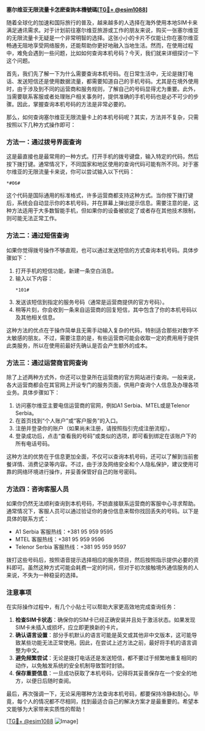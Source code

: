 **塞尔维亚无限流量卡怎麽查詢本機號碼[[TG💪+ @esim1088](https://t.me/s/esim1088)]**

随着全球化的加速和国际旅行的普及，越来越多的人选择在海外使用本地SIM卡来满足通讯需求。对于计划前往塞尔维亚旅游或工作的朋友来说，购买一张塞尔维亚的无限流量卡无疑是一个非常明智的选择。这张小小的卡片不仅能让你在塞尔维亚畅通无阻地享受网络服务，还能帮助你更好地融入当地生活。然而，在使用过程中，难免会遇到一些问题，比如如何查询本机号码？今天，我们就来详细探讨一下这个问题。

首先，我们先了解一下为什么需要查询本机号码。在日常生活中，无论是拨打电话、发送短信还是使用数据流量，都需要知道自己的手机号码。尤其是在境外使用时，由于涉及到不同的运营商和服务规则，了解自己的号码显得尤为重要。此外，当需要联系客服或者处理账户相关事务时，提供准确的手机号码也是必不可少的步骤。因此，掌握查询本机号码的方法是非常必要的。

那么，如何查询塞尔维亚无限流量卡上的本机号码呢？其实，方法并不复杂，只需按照以下几种方式操作即可：

### 方法一：通过拨号界面查询

这是最直接也是最常用的一种方式。打开手机的拨号键盘，输入特定的代码，然后按下拨打键。通常情况下，不同国家和地区使用的查询代码可能有所不同。对于塞尔维亚的无限流量卡来说，你可以尝试输入以下代码：

```
*#06#
```

这个代码是国际通用的标准格式，许多运营商都支持这种方式。当你按下拨打键后，系统会自动显示你的本机号码，并在屏幕上弹出提示信息。需要注意的是，这种方法适用于大多数智能手机，但如果你的设备被锁定了或者存在其他技术限制，则可能无法正常工作。

### 方法二：通过短信查询

如果你觉得拨号操作不够直观，也可以通过发送短信的方式查询本机号码。具体步骤如下：

1. 打开手机的短信功能，新建一条空白消息。
2. 输入以下内容：
   ```
   *101#
   ```
3. 发送该短信到指定的服务号码（通常是运营商提供的官方号码）。
4. 稍等片刻，你会收到一条来自运营商的回复短信，其中包含了你的本机号码以及其他相关信息。

这种方法的优点在于操作简单且无需手动输入复杂的代码，特别适合那些对数字不太敏感的朋友。不过，需要注意的是，有些运营商可能会收取一定的费用用于提供此类服务，所以在使用前最好先确认是否会产生额外的成本。

### 方法三：通过运营商官网查询

除了上述两种方式外，你还可以登录所在运营商的官方网站进行查询。一般来说，各大运营商都会在其官网上开设专门的服务页面，供用户查询个人信息及办理各项业务。具体步骤如下：

1. 访问塞尔维亚主要电信运营商的官网，例如A1 Serbia、MTEL或是Telenor Serbia。
2. 在首页找到“个人账户”或“客户服务”的入口。
3. 注册并登录你的账户（如果尚未注册，请按照指引完成注册流程）。
4. 登录成功后，点击“查看我的号码”或类似的选项，即可看到绑定在该账户下的所有电话号码。

这种方法的优势在于信息更加全面，不仅可以查询本机号码，还可以了解到当前套餐详情、消费记录等内容。不过，由于涉及网络安全和个人隐私保护，建议使用可靠的网络环境进行操作，并妥善保管好自己的账号密码。

### 方法四：咨询客服人员

如果你仍然无法顺利查询到本机号码，不妨直接联系运营商的客服中心寻求帮助。通常情况下，客服人员可以通过验证你的身份信息来帮你找回丢失的号码。以下是具体的联系方式：

- A1 Serbia 客服热线：+381 95 959 9595
- MTEL 客服热线：+381 95 959 9596
- Telenor Serbia 客服热线：+381 95 959 9597

拨打这些号码后，按照语音提示选择相应的服务项目，然后按照指示提供必要的资料即可。虽然这种方式可能会耗费一定的时间，但对于初次接触境外通信服务的人来说，不失为一种稳妥的选择。

### 注意事项

在实际操作过程中，有几个小贴士可以帮助大家更高效地完成查询任务：

1. **检查SIM卡状态**：确保你的SIM卡已经正确安装并且处于激活状态。如果发现SIM卡未插入或损坏，应立即更换新的卡片。
2. **确认语言设置**：部分手机默认的语言可能是英文或其他非中文版本，这可能导致某些功能无法正常使用。因此，在尝试上述方法之前，最好将手机的语言调整为中文。
3. **避免频繁尝试**：无论是拨打电话还是发送短信，都不要过于频繁地重复相同的动作，以免触发系统的安全机制导致暂时封锁。
4. **保存重要信息**：一旦成功获取了本机号码，记得将其妥善保存在一个安全的地方，以便日后随时查阅。

最后，再次强调一下，无论采用哪种方法查询本机号码，都要保持冷静和耐心。毕竟，每个人的情况都不尽相同，找到最适合自己的解决方案才是最重要的。希望本文能够为大家带来实质性的帮助！

[[TG💪+ @esim1088](https://t.me/s/esim1088) ![Image](https://i.postimg.cc/4NQfJmqS/Snipaste-2025-05-13-00-14-12.png)]